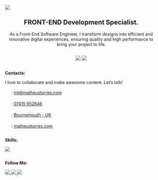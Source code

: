<img src="https://github.com/matorrestech/matorrestech/blob/main/cover.png">



<div align="center"><h2>FRONT-END Development Specialist.</h2></div>
<p align="center">As a Front-End Software Engineer, I transform designs into efficient and innovative digital experiences, ensuring quality and high performance to bring your project to life.</p>

##

<div align="center">
  <div>
    <img src="https://github-readme-stats.vercel.app/api?username=matorrestech&theme=default" target="_blank">
    <img src="https://github-readme-stats.vercel.app/api/top-langs/?username=matorrestech&theme=default_repocard" target="_blank">
  </div>
</div>

##

<b>Contacts:</b><br>
<p>I love to collaborate and make awesome content. Let’s talk!<p/>
<img style width="17px" src="https://github.com/matorrestech/matorrestech/blob/main/envelope-solid.svg"> : <a href="mailto:mt@matheustorres.com" target="_blank">mt@matheustorres.com</a><br><br>
<img style width="17px" src="https://github.com/matorrestech/matorrestech/blob/main/mobile-solid.svg"> : <a href="https://wa.me/4407415952646" target="_blank">07415 952646</a><br><br>
<img style width="17px" src="https://github.com/matorrestech/matorrestech/blob/main/location-dot-solid.svg"> : <a href="https://www.google.com/maps/place/Bournemouth/@50.7540041,-1.8597388,12z/data=!3m1!4b1!4m6!3m5!1s0x487398a0b1a067fd:0x3b2ee0156ba92c94!8m2!3d50.7220101!4d-1.8667169!16zL20vMDE2MWpq?entry=ttu" target="_blank">Bournemouth - UK</a><br><br>
<img style width="17px" src="https://github.com/matorrestech/matorrestech/blob/main/globe-solid.svg" target="_blank"> : <a href="http://matheustorres.com">matheustorres.com</a>

##

<b>Skills:</b><br>

<img src="https://github.com/matorrestech/matorrestech/blob/main/skills.png">

##

<b>Follow Me:</b><br>
<div>
  <a href="https://www.instagram.com/matorrestech" target="_blank"><img src="https://github.com/matorrestech/matorrestech/blob/main/instagram.png"> </a>
  <a href="https://www.linkedin.com/in/matorrestech/" target="_blank"><img src="https://github.com/matorrestech/matorrestech/blob/main/linkedin.png"> </a>
  <a href="https://matheustorres.com" target="_blank"><img src="https://github.com/matorrestech/matorrestech/blob/main/github.png"></a>
</div>


